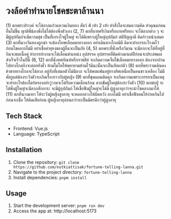 # วงล้อคำทำนายโชคชะตาล้านนา

(1) ตกพระปรางค์ จะได้ลาภแก้วแหวนเงินทอง สัตว์ 4 เท้า 2 เท้า ทำสิ่งใดจะสมความคิด ทำคุณแก่คนอื่นไม่ขึ้น ญาติพี่น้องพึ่งไม่ได้ต้องพึ่งตัวเอง
(2, 7) ตกที่บายศรีเงินหรือบายศรีทอง จะได้ลาภต่าง ๆ จะมีผู้อุปถัมภ์จะมีความสุข เป็นที่เกรงใจผู้ใหญ่ จะได้ดีเพราะผู้ใหญ่อุปถัมภ์ สติปัญญาดี คิดก้าวหน้าเสมอ
(3) ตกที่นางวันทองถูกฆ่า จะต้องโทษเลือดตกยางออก อย่าเดินทางไกลมิดี คิดจะทำการอะไรงดไว้ก่อนโชคลาภไม่มี อย่าเชื่อคำยุยงของผู้อื่นจะเป็นภัย
(4, 5) ตกพระที่นั่งหรือวิมาน จะมีลาภจะได้ที่อยู่ที่กินจะพบเนื้อคู่ ทำการทำงานจะได้เลื่อนตำแหน่ง อุปสรรค อุปสรรคที่ติดค้างมาแต่ปีก่อนจะประสพผลสำเร็จเร็วในปีนี้
(6, 12) ตกที่นั่งทศกัณฑ์หรือราชสีห์ จะเกิดความเจ็บไข้เลือดตกยางออก ต้องจากบ้านไปทางไกลถึงจะค่อยยังชั่ว ห้ามโมโหให้พยายามห้ามไว้มิฉะนั้นจะเป็นภัยแก่ตัว
(8) ตกที่พระรามเดินดง ค้าขายทางไกลจะได้ลาภ อยู่กับที่เสมอตัวไม่มีลาภ จะได้พบแฟนอยู่ทางทิศเหนือเป็นคนขาวเหลือง ไม่มีศัตรูแต่ต้องระวังตัวจะเกิดเรื่องราวกับผู้หญิง
(9) ตกที่ขุนแผนติดคุก จะเกิดความเพราะภรรยาเป็นเหตุจะทำอะไรต้องไตร่ตรองอย่าวู่วามจะได้รับความเดือนร้อน ลาภขัดผู้ใหญ่ต้องระวังตัว
(10) ตกพ่อปู่ จะได้พึ่งผู้ใหญ่จะมีลาภสักการะ จะมีผู้อุปถัมภ์ ให้เชื่อฟังผู้ใหญ่จะได้ดี ผู้สูงอายุกว่าจะนำโชคลาภมาให้
(11) ตกที่นางมายา ให้ระวังผู้หญิงสูงอายุ จะหลอกลวงให้ผิดหวัง ลาภไม่มี อย่าเชื่อฟังคนให้ง่ายเกินไป ก่อนจะเชื่อ ให้คิดเสียก่อน ผู้หญิงอายุอ่อนกว่าจะเป็นมิตรดีกว่าผู้สูงอายุ

## Tech Stack

- Frontend: Vue.js
- Language: TypeScript

## Installation

1. Clone the repository: `git clone https://github.com/nutkiattisak/fortune-telling-lanna.git`
2. Navigate to the project directory: `fortune-telling-lanna`
3. Install dependencies: `pnpm install`

## Usage

1. Start the development server: `pnpm run dev`
2. Access the app at: http://localhost:5173
